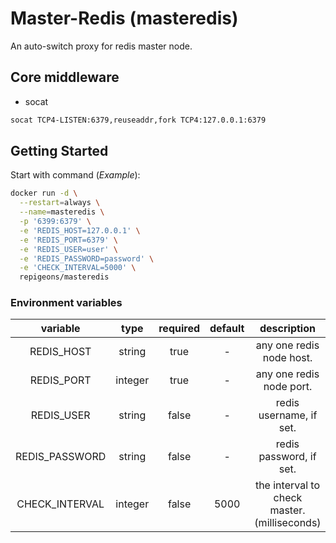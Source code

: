 # Master-Redis (masteredis)

An auto-switch proxy for redis master node.

## Core middleware

- socat

```bash
socat TCP4-LISTEN:6379,reuseaddr,fork TCP4:127.0.0.1:6379
```

## Getting Started

Start with command (*Example*):

```bash
docker run -d \
  --restart=always \
  --name=masteredis \
  -p '6399:6379' \
  -e 'REDIS_HOST=127.0.0.1' \
  -e 'REDIS_PORT=6379' \
  -e 'REDIS_USER=user' \
  -e 'REDIS_PASSWORD=password' \
  -e 'CHECK_INTERVAL=5000' \
  repigeons/masteredis
```

### Environment variables

|variable      |type   |required|default|description|example|
|:------------:|:-----:|:------:|:-----:|:---------:|:-----:|
|REDIS_HOST    |string |true    | -     |any one redis node host.|127.0.0.1|
|REDIS_PORT    |integer|true    | -     |any one redis node port.|6379|
|REDIS_USER    |string |false   | -     |redis username, if set.||
|REDIS_PASSWORD|string |false   | -     |redis password, if set.||
|CHECK_INTERVAL|integer|false   |5000   |the interval to check master. (milliseconds) |5000|

